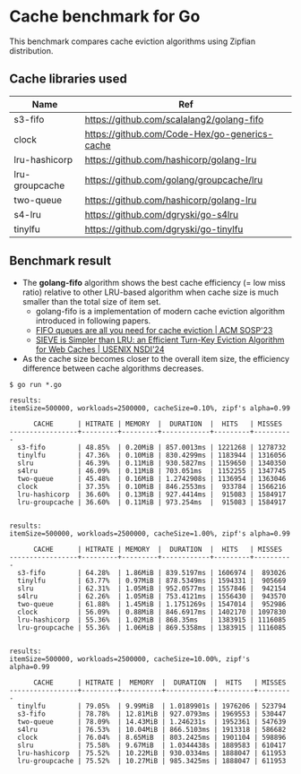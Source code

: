 # Cache benchmark for Go

This benchmark compares cache eviction algorithms using Zipfian distribution.

## Cache libraries used
| Name           | Ref                                           |
|----------------|-----------------------------------------------|
| s3-fifo        | https://github.com/scalalang2/golang-fifo     |
| clock          | https://github.com/Code-Hex/go-generics-cache |
| lru-hashicorp  | https://github.com/hashicorp/golang-lru       |
| lru-groupcache | https://github.com/golang/groupcache/lru      |
| two-queue      | https://github.com/hashicorp/golang-lru       |
| s4-lru         | https://github.com/dgryski/go-s4lru           |
| tinylfu        | https://github.com/dgryski/go-tinylfu         |

## Benchmark result
- The **golang-fifo** algorithm shows the best cache efficiency (= low miss ratio) relative to other LRU-based algorithm
when cache size is much smaller than the total size of item set.
  - golang-fifo is a implementation of modern cache eviction algorithm introduced in following papers.
  - [FIFO queues are all you need for cache eviction | ACM SOSP'23](https://dl.acm.org/doi/10.1145/3600006.3613147)
  - [SIEVE is Simpler than LRU: an Efficient Turn-Key Eviction Algorithm for Web Caches | USENIX NSDI'24](https://junchengyang.com/publication/nsdi24-SIEVE.pdf)
- As the cache size becomes closer to the overall item size, the efficiency difference between cache algorithms decreases.

```shell
$ go run *.go

results:
itemSize=500000, workloads=2500000, cacheSize=0.10%, zipf's alpha=0.99  

      CACHE      | HITRATE | MEMORY  |  DURATION  |  HITS   | MISSES   
-----------------+---------+---------+------------+---------+----------
  s3-fifo        | 48.85%  | 0.20MiB | 857.0013ms | 1221268 | 1278732  
  tinylfu        | 47.36%  | 0.10MiB | 830.4299ms | 1183944 | 1316056  
  slru           | 46.39%  | 0.11MiB | 930.5827ms | 1159650 | 1340350  
  s4lru          | 46.09%  | 0.11MiB | 703.051ms  | 1152255 | 1347745  
  two-queue      | 45.48%  | 0.16MiB | 1.2742908s | 1136954 | 1363046  
  clock          | 37.35%  | 0.10MiB | 846.2553ms |  933784 | 1566216  
  lru-hashicorp  | 36.60%  | 0.13MiB | 927.4414ms |  915083 | 1584917  
  lru-groupcache | 36.60%  | 0.11MiB | 973.254ms  |  915083 | 1584917  


results:
itemSize=500000, workloads=2500000, cacheSize=1.00%, zipf's alpha=0.99  

      CACHE      | HITRATE | MEMORY  |  DURATION  |  HITS   | MISSES   
-----------------+---------+---------+------------+---------+----------
  s3-fifo        | 64.28%  | 1.86MiB | 839.5197ms | 1606974 |  893026  
  tinylfu        | 63.77%  | 0.97MiB | 878.5349ms | 1594331 |  905669  
  slru           | 62.31%  | 1.05MiB | 952.0577ms | 1557846 |  942154
  s4lru          | 62.26%  | 1.05MiB | 753.4121ms | 1556430 |  943570
  two-queue      | 61.88%  | 1.45MiB | 1.1751269s | 1547014 |  952986
  clock          | 56.09%  | 0.88MiB | 846.6917ms | 1402170 | 1097830
  lru-hashicorp  | 55.36%  | 1.02MiB | 868.35ms   | 1383915 | 1116085
  lru-groupcache | 55.36%  | 1.06MiB | 869.5358ms | 1383915 | 1116085


results:
itemSize=500000, workloads=2500000, cacheSize=10.00%, zipf's alpha=0.99

      CACHE      | HITRATE |  MEMORY  |  DURATION  |  HITS   | MISSES
-----------------+---------+----------+------------+---------+---------
  tinylfu        | 79.05%  | 9.99MiB  | 1.0189901s | 1976206 | 523794
  s3-fifo        | 78.78%  | 12.81MiB | 927.0793ms | 1969553 | 530447
  two-queue      | 78.09%  | 14.43MiB | 1.246231s  | 1952361 | 547639
  s4lru          | 76.53%  | 10.04MiB | 866.5103ms | 1913318 | 586682
  clock          | 76.04%  | 8.65MiB  | 803.2425ms | 1901104 | 598896
  slru           | 75.58%  | 9.67MiB  | 1.0344438s | 1889583 | 610417
  lru-hashicorp  | 75.52%  | 10.22MiB | 930.0334ms | 1888047 | 611953
  lru-groupcache | 75.52%  | 10.27MiB | 985.3425ms | 1888047 | 611953
```

